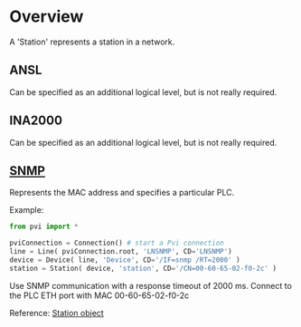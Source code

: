 # Overview

A 'Station' represents a station in a network.

## ANSL

Can be specified as an additional logical level, but is not really required.

## INA2000

Can be specified as an additional logical level, but is not really required.

## [SNMP](https://help.br-automation.com/#/en/4/automationnet%2Fpvibase%2Flines%2Flnsnmp%2Fpvilnsnmpstation.htm)

Represents the MAC address and specifies a particular PLC.

Example:

```python
from pvi import *

pviConnection = Connection() # start a Pvi connection
line = Line( pviConnection.root, 'LNSNMP', CD='LNSNMP')
device = Device( line, 'Device', CD='/IF=snmp /RT=2000' )
station = Station( device, 'station', CD='/CN=00-60-65-02-f0-2c' )
```

Use SNMP communication with a response timeout of 2000 ms.
Connect to the PLC ETH port with MAC 00-60-65-02-f0-2c

Reference: [Station object](../reference/station.md)
